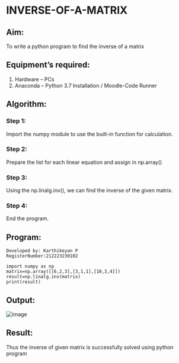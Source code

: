 # INVERSE-OF-A-MATRIX
## Aim:
To write a python program to find the inverse of a matrix
## Equipment’s required:
1. 	Hardware – PCs
2. 	Anaconda – Python 3.7 Installation / Moodle-Code Runner
## Algorithm:
### Step 1: 
Import  the numpy module to use the built-in function for calculation.
### Step 2: 
Prepare the list for each linear equation and assign in np.array()
### Step 3: 
Using the np.linalg.inv(), we can find the inverse of the given matrix.
### Step 4: 
End the program.
## Program:
```
Developed by: Karthikeyan P
RegisterNumber:212223230102
```
```
import numpy as np
matrix=np.array([[6,2,3],[3,1,1],[10,3,4]])
result=np.linalg.inv(matrix)
print(result)
```
## Output:
![image](https://github.com/karthikeyanpachiyappan/INVERSE-OF-A-MATRIX/assets/155143878/0a5dfd41-20ad-4f27-bc7d-b0c132663ba5)

## Result:
Thus the inverse of given matrix is successfully solved using python program
